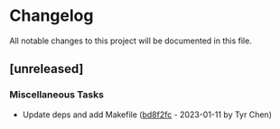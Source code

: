 # Changelog

All notable changes to this project will be documented in this file.

## [unreleased]

### Miscellaneous Tasks

- Update deps and add Makefile ([bd8f2fc](bd8f2fc146547a3b7b6a5ce18bd18a82d5b53a05) - 2023-01-11 by Tyr Chen)

<!-- generated by git-cliff -->

